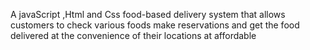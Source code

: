 A javaScript ,Html and Css food-based delivery system that allows customers to check various foods   make reservations and get the food delivered  at the convenience of their locations at affordable



